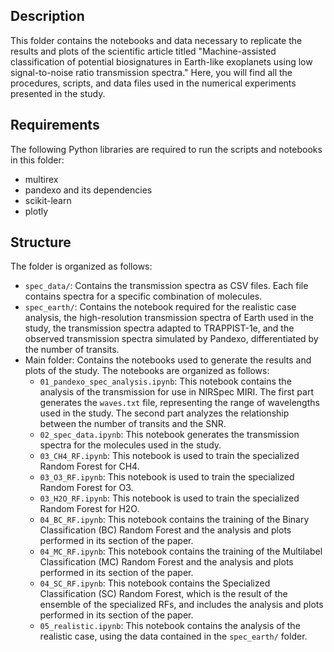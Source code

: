 ## Description

This folder contains the notebooks and data necessary to replicate the results and plots of the scientific article titled "Machine-assisted classification of potential biosignatures in Earth-like exoplanets using low signal-to-noise ratio transmission spectra." Here, you will find all the procedures, scripts, and data files used in the numerical experiments presented in the study.

## Requirements

The following Python libraries are required to run the scripts and notebooks in this folder:

- multirex
- pandexo and its dependencies
- scikit-learn
- plotly

## Structure

The folder is organized as follows:

- `spec_data/`: Contains the transmission spectra as CSV files. Each file contains spectra for a specific combination of molecules.
- `spec_earth/`: Contains the notebook required for the realistic case analysis, the high-resolution transmission spectra of Earth used in the study, the transmission spectra adapted to TRAPPIST-1e, and the observed transmission spectra simulated by Pandexo, differentiated by the number of transits.
- Main folder: Contains the notebooks used to generate the results and plots of the study. The notebooks are organized as follows:
  - `01_pandexo_spec_analysis.ipynb`: This notebook contains the analysis of the transmission for use in NIRSpec MIRI. The first part generates the `waves.txt` file, representing the range of wavelengths used in the study. The second part analyzes the relationship between the number of transits and the SNR.
  - `02_spec_data.ipynb`: This notebook generates the transmission spectra for the molecules used in the study.
  - `03_CH4_RF.ipynb`: This notebook is used to train the specialized Random Forest for CH4.
  - `03_O3_RF.ipynb`: This notebook is used to train the specialized Random Forest for O3.
  - `03_H2O_RF.ipynb`: This notebook is used to train the specialized Random Forest for H2O.
  - `04_BC_RF.ipynb`: This notebook contains the training of the Binary Classification (BC) Random Forest and the analysis and plots performed in its section of the paper.
  - `04_MC_RF.ipynb`: This notebook contains the training of the Multilabel Classification (MC) Random Forest and the analysis and plots performed in its section of the paper.
  - `04_SC_RF.ipynb`: This notebook contains the Specialized Classification (SC) Random Forest, which is the result of the ensemble of the specialized RFs, and includes the analysis and plots performed in its section of the paper.
  - `05_realistic.ipynb`: This notebook contains the analysis of the realistic case, using the data contained in the `spec_earth/` folder.
